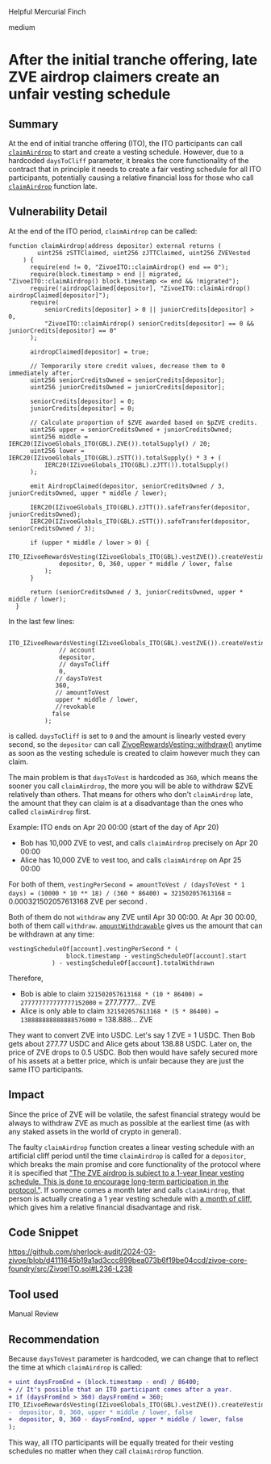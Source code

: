 Helpful Mercurial Finch

medium

# After the initial tranche offering, late ZVE airdrop claimers create an unfair vesting schedule

## Summary

At the end of initial tranche offering (ITO), the ITO participants can call [`claimAirdrop`](https://github.com/sherlock-audit/2024-03-zivoe/blob/d4111645b19a1ad3ccc899bea073b6f19be04ccd/zivoe-core-foundry/src/ZivoeITO.sol#L203-L203) to start and create a vesting schedule. However, due to a hardcoded `daysToCliff` parameter, it breaks the core functionality of the contract that in principle it needs to create a fair vesting schedule for all ITO participants, potentially causing a relative financial loss for those who call [`claimAirdrop`](https://github.com/sherlock-audit/2024-03-zivoe/blob/d4111645b19a1ad3ccc899bea073b6f19be04ccd/zivoe-core-foundry/src/ZivoeITO.sol#L203-L203) function late.

## Vulnerability Detail

At the end of the ITO period, `claimAirdrop` can be called:

```solidity
function claimAirdrop(address depositor) external returns (
        uint256 zSTTClaimed, uint256 zJTTClaimed, uint256 ZVEVested
    ) {
      require(end != 0, "ZivoeITO::claimAirdrop() end == 0");
      require(block.timestamp > end || migrated, "ZivoeITO::claimAirdrop() block.timestamp <= end && !migrated");
      require(!airdropClaimed[depositor], "ZivoeITO::claimAirdrop() airdropClaimed[depositor]");
      require(
          seniorCredits[depositor] > 0 || juniorCredits[depositor] > 0, 
          "ZivoeITO::claimAirdrop() seniorCredits[depositor] == 0 && juniorCredits[depositor] == 0"
      );

      airdropClaimed[depositor] = true;

      // Temporarily store credit values, decrease them to 0 immediately after.
      uint256 seniorCreditsOwned = seniorCredits[depositor];
      uint256 juniorCreditsOwned = juniorCredits[depositor];

      seniorCredits[depositor] = 0;
      juniorCredits[depositor] = 0;

      // Calculate proportion of $ZVE awarded based on $pZVE credits.
      uint256 upper = seniorCreditsOwned + juniorCreditsOwned;
      uint256 middle = IERC20(IZivoeGlobals_ITO(GBL).ZVE()).totalSupply() / 20;
      uint256 lower = IERC20(IZivoeGlobals_ITO(GBL).zSTT()).totalSupply() * 3 + (
          IERC20(IZivoeGlobals_ITO(GBL).zJTT()).totalSupply()
      );

      emit AirdropClaimed(depositor, seniorCreditsOwned / 3, juniorCreditsOwned, upper * middle / lower);

      IERC20(IZivoeGlobals_ITO(GBL).zJTT()).safeTransfer(depositor, juniorCreditsOwned);
      IERC20(IZivoeGlobals_ITO(GBL).zSTT()).safeTransfer(depositor, seniorCreditsOwned / 3);

      if (upper * middle / lower > 0) {
          ITO_IZivoeRewardsVesting(IZivoeGlobals_ITO(GBL).vestZVE()).createVestingSchedule(
              depositor, 0, 360, upper * middle / lower, false
          );
      }
      
      return (seniorCreditsOwned / 3, juniorCreditsOwned, upper * middle / lower);
  }
```

In the last few lines:

```solidity
          ITO_IZivoeRewardsVesting(IZivoeGlobals_ITO(GBL).vestZVE()).createVestingSchedule(
              // account
              depositor, 
              // daysToCliff
              0, 
             // daysToVest
             360, 
             // amountToVest
             upper * middle / lower, 
             //revokable
            false
          );
```

is called. `daysToCliff` is set to `0` and the amount is linearly vested every second, so the `depositor` can call [ZivoeRewardsVesting::withdraw()](https://github.com/sherlock-audit/2024-03-zivoe/blob/d4111645b19a1ad3ccc899bea073b6f19be04ccd/zivoe-core-foundry/src/ZivoeRewardsVesting.sol#L501-L501) anytime as soon as the vesting schedule is created to claim however much they can claim.

The main problem is that `daysToVest` is hardcoded as `360`, which means the sooner you call `claimAirdrop`, the more you will be able to withdraw $ZVE relatively than others. That means for others who don't `claimAirdrop` late, the amount that they can claim is at a disadvantage than the ones who called `claimAirdrop` first.

Example: ITO ends on Apr 20 00:00 (start of the day of Apr 20)
- Bob has 10,000 ZVE to vest, and calls `claimAirdrop` precisely on Apr 20 00:00
- Alice has 10,000 ZVE to vest too, and calls `claimAirdrop` on Apr 25 00:00

For both of them, `vestingPerSecond = amountToVest / (daysToVest * 1 days) = (10000 * 10 ** 18) / (360 * 86400) = 321502057613168` = 0.000321502057613168 ZVE per second .

Both of them do not `withdraw` any ZVE until Apr 30 00:00. At Apr 30 00:00, both of them call `withdraw`. [`amountWithdrawable`](https://github.com/sherlock-audit/2024-03-zivoe/blob/d4111645b19a1ad3ccc899bea073b6f19be04ccd/zivoe-core-foundry/src/ZivoeRewardsVesting.sol#L280-L280) gives us the amount that can be withdrawn at any time:

```solidity
vestingScheduleOf[account].vestingPerSecond * (
                block.timestamp - vestingScheduleOf[account].start
            ) - vestingScheduleOf[account].totalWithdrawn
```

Therefore,
- Bob is able to claim `321502057613168 * (10 * 86400) = 277777777777777152000` = 277.7777... ZVE
- Alice is only able to claim `321502057613168 * (5 * 86400) = 138888888888888576000` = 138.888... ZVE

They want to convert ZVE into USDC. Let's say 1 ZVE = 1 USDC. Then Bob gets about 277.77 USDC and Alice gets about 138.88 USDC. Later on, the price of ZVE drops to 0.5 USDC. Bob then would have safely secured more of his assets at a better price, which is unfair because they are just the same ITO participants.

## Impact

Since the price of ZVE will be volatile, the safest financial strategy would be always to withdraw ZVE as much as possible at the earliest time (as with any staked assets in the world of crypto in general).

The faulty `claimAirdrop` function creates a linear vesting schedule with an artificial cliff period until the time `claimAirdrop` is called for a `depositor`, which breaks the main promise and core functionality of the protocol where it is specified that ["The ZVE airdrop is subject to a 1-year linear vesting schedule. This is done to encourage long-term participation in the protocol."](https://docs.zivoe.com/user-docs/liquidity-providers/initial-tranche-offering). If someone comes a month later and calls `claimAirdrop`, that person is actually creating a 1 year vesting schedule with <ins>a month of cliff</ins>, which gives him a relative financial disadvantage and risk.

## Code Snippet

https://github.com/sherlock-audit/2024-03-zivoe/blob/d4111645b19a1ad3ccc899bea073b6f19be04ccd/zivoe-core-foundry/src/ZivoeITO.sol#L236-L238

## Tool used

Manual Review

## Recommendation

Because `daysToVest` parameter is hardcoded, we can change that to reflect the time at which `claimAirdrop` is called:

```diff
+ uint daysFromEnd = (block.timestamp - end) / 86400;
+ // It's possible that an ITO participant comes after a year.
+ if (daysFromEnd > 360) daysFromEnd = 360;
ITO_IZivoeRewardsVesting(IZivoeGlobals_ITO(GBL).vestZVE()).createVestingSchedule(
-  depositor, 0, 360, upper * middle / lower, false
+  depositor, 0, 360 - daysFromEnd, upper * middle / lower, false
);
```

This way, all ITO participants will be equally treated for their vesting schedules no matter when they call `claimAirdrop` function.